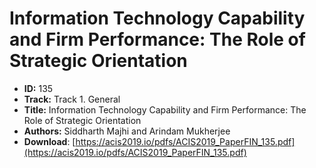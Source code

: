 # Information Technology Capability and Firm Performance: The Role of Strategic Orientation

- **ID:** 135
- **Track:** Track 1. General
- **Title:** Information Technology Capability and Firm Performance: The Role of Strategic Orientation
- **Authors:** Siddharth Majhi and Arindam Mukherjee
- **Download**: [https://acis2019.io/pdfs/ACIS2019_PaperFIN_135.pdf](https://acis2019.io/pdfs/ACIS2019_PaperFIN_135.pdf)